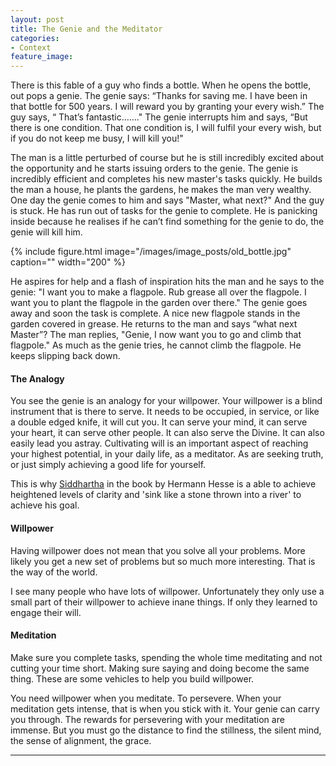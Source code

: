 ```yaml
---
layout: post
title: The Genie and the Meditator
categories:
- Context
feature_image: 
---
```


There is this fable of a guy who finds a bottle. When he opens the bottle, out pops a genie. The genie says: “Thanks for saving me. I have been in that bottle for 500 years. I will reward you by granting your every wish.” The guy says, “ That’s fantastic......." The genie interrupts him and says, “But there is one condition. That one condition is, I will fulfil your every wish, but if you do not keep me busy, I will kill you!"

The man is a little perturbed of course but he is still incredibly excited about the opportunity and he starts issuing orders to the genie. The genie is incredibly efficient and completes his new master's tasks quickly. He builds the man a house, he plants the gardens, he makes the man very wealthy. One day the genie comes to him and says "Master, what next?" And the guy is stuck. He has run out of tasks for the genie to complete. He is panicking inside because he realises if he can’t find something for the genie to do, the genie will kill him.

{% include figure.html image="/images/image_posts/old_bottle.jpg" caption="" width="200" %}

He aspires for help and a flash of inspiration hits the man and he says to the genie: "I want you to make a flagpole. Rub grease all over the flagpole. I want you to plant the flagpole in the garden over there." The genie goes away and soon the task is complete. A nice new flagpole stands in the garden covered in grease. He returns to the man and says “what next Master”? The man replies, "Genie, I now want you to go and climb that flagpole."  As much as the genie tries, he cannot climb the flagpole. He keeps slipping back down.

#### The Analogy
You see the genie is an analogy for your willpower. Your willpower is a blind instrument that is there to serve. It needs to be occupied, in service, or like a double edged knife, it will cut you. It can serve your mind, it can serve your heart, it can serve other people. It can also serve the Divine. It can also easily lead you astray. Cultivating will is an important aspect of reaching your highest potential, in your daily life, as a meditator. As are seeking truth, or just simply achieving a good life for yourself.

This is why [Siddhartha](https://petertwigg.com/general/2019/07/30/siddhartha-on-will/) in the book by Hermann Hesse is a able to achieve heightened levels of clarity and 'sink like a stone thrown into a river' to achieve his goal. 

#### Willpower
Having willpower does not mean that you solve all your problems. More likely you get a new set of problems but so much more interesting. That is the way of the world.

I see many people who have lots of willpower. Unfortunately they only use a small part of their willpower to achieve inane things. If only they learned to engage their will.  

#### Meditation
Make sure you complete tasks, spending the whole time meditating and not cutting your time short. Making sure saying and doing become the same thing. These are some vehicles to help you build willpower.

You need willpower when you meditate. To persevere. When your meditation gets intense, that is when you stick with it. Your genie can carry you through. The rewards for persevering with your meditation are immense. But you must go the distance to find the stillness, the silent mind, the sense of alignment, the grace.

--- 

